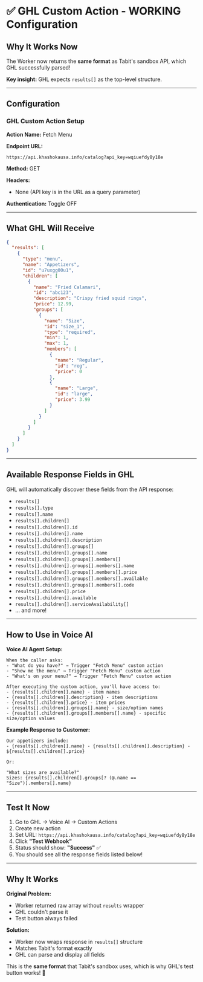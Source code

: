 # ✅ GHL Custom Action - WORKING Configuration

## Why It Works Now

The Worker now returns the **same format** as Tabit's sandbox API, which GHL successfully parsed!

**Key insight:** GHL expects `results[]` as the top-level structure.

---

## Configuration

### GHL Custom Action Setup

**Action Name:** Fetch Menu

**Endpoint URL:**
```
https://api.khashokausa.info/catalog?api_key=wqiuefdy8y18e
```

**Method:** GET

**Headers:**
- None (API key is in the URL as a query parameter)

**Authentication:** Toggle OFF

---

## What GHL Will Receive

```json
{
  "results": [
    {
      "type": "menu",
      "name": "Appetizers",
      "id": "u7uxgg00u1",
      "children": [
        {
          "name": "Fried Calamari",
          "id": "abc123",
          "description": "Crispy fried squid rings",
          "price": 12.99,
          "groups": [
            {
              "name": "Size",
              "id": "size_1",
              "type": "required",
              "min": 1,
              "max": 1,
              "members": [
                {
                  "name": "Regular",
                  "id": "reg",
                  "price": 0
                },
                {
                  "name": "Large",
                  "id": "large",
                  "price": 3.99
                }
              ]
            }
          ]
        }
      ]
    }
  ]
}
```

---

## Available Response Fields in GHL

GHL will automatically discover these fields from the API response:

- `results[]`
- `results[].type`
- `results[].name`
- `results[].children[]`
- `results[].children[].id`
- `results[].children[].name`
- `results[].children[].description`
- `results[].children[].groups[]`
- `results[].children[].groups[].name`
- `results[].children[].groups[].members[]`
- `results[].children[].groups[].members[].name`
- `results[].children[].groups[].members[].price`
- `results[].children[].groups[].members[].available`
- `results[].children[].groups[].members[].code`
- `results[].children[].price`
- `results[].children[].available`
- `results[].children[].serviceAvailability[]`
- ... and more!

---

## How to Use in Voice AI

**Voice AI Agent Setup:**

```
When the caller asks:
- "What do you have?" → Trigger "Fetch Menu" custom action
- "Show me the menu" → Trigger "Fetch Menu" custom action
- "What's on your menu?" → Trigger "Fetch Menu" custom action

After executing the custom action, you'll have access to:
- {results[].children[].name} - item names
- {results[].children[].description} - item descriptions
- {results[].children[].price} - item prices
- {results[].children[].groups[].name} - size/option names
- {results[].children[].groups[].members[].name} - specific size/option values
```

**Example Response to Customer:**
```
Our appetizers include:
- {results[].children[].name} - {results[].children[].description} - ${results[].children[].price}

Or:

"What sizes are available?"
Sizes: {results[].children[].groups[? (@.name == "Size")].members[].name}
```

---

## Test It Now

1. Go to GHL → Voice AI → Custom Actions
2. Create new action
3. Set URL: `https://api.khashokausa.info/catalog?api_key=wqiuefdy8y18e`
4. Click **"Test Webhook"**
5. Status should show: **"Success"** ✅
6. You should see all the response fields listed below!

---

## Why It Works

**Original Problem:**
- Worker returned raw array without `results` wrapper
- GHL couldn't parse it
- Test button always failed

**Solution:**
- Worker now wraps response in `results[]` structure
- Matches Tabit's format exactly
- GHL can parse and display all fields

This is the **same format** that Tabit's sandbox uses, which is why GHL's test button works! 🎉

